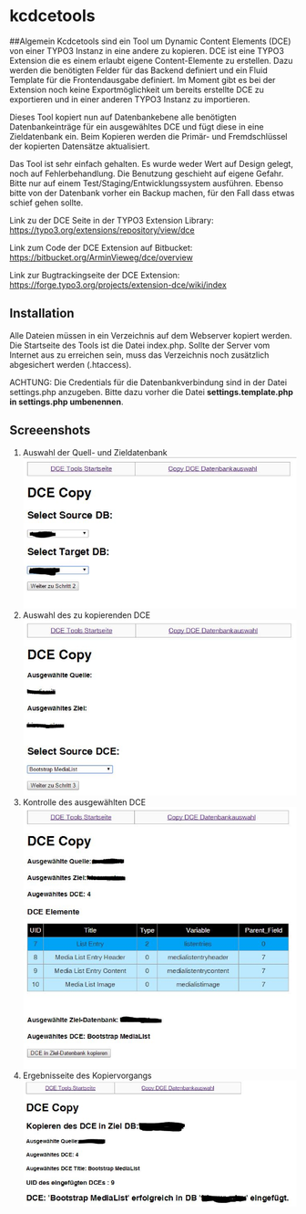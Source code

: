 # kcdcetools

##Algemein
Kcdcetools sind ein Tool um Dynamic Content Elements (DCE) von einer TYPO3 Instanz in eine andere zu kopieren. 
DCE ist eine TYPO3 Extension die es einem erlaubt eigene Content-Elemente zu erstellen. 
Dazu werden die benötigten Felder für das Backend definiert und ein Fluid Template für die Frontendausgabe definiert. 
Im Moment gibt es bei der Extension noch keine Exportmöglichkeit um bereits erstellte DCE zu exportieren 
und in einer anderen TYPO3 Instanz zu importieren. 

Dieses Tool kopiert nun auf Datenbankebene alle benötigten Datenbankeinträge für ein ausgewähltes DCE 
und fügt diese in eine Zieldatenbank ein. Beim Kopieren werden die Primär- und Fremdschlüssel der kopierten Datensätze aktualisiert.

Das Tool ist sehr einfach gehalten. Es wurde weder Wert auf Design gelegt, noch auf Fehlerbehandlung. 
Die Benutzung geschieht auf eigene Gefahr. Bitte nur auf einem Test/Staging/Entwicklungssystem ausführen.
Ebenso bitte von der Datenbank vorher ein Backup machen, für den Fall dass etwas schief gehen sollte. 

Link zu der DCE Seite in der TYPO3 Extension Library: https://typo3.org/extensions/repository/view/dce  

Link zum Code der DCE Extension auf Bitbucket: https://bitbucket.org/ArminVieweg/dce/overview

Link zur Bugtrackingseite der DCE Extension: https://forge.typo3.org/projects/extension-dce/wiki/index


## Installation
Alle Dateien müssen in ein Verzeichnis auf dem Webserver kopiert werden. Die Startseite des Tools ist die Datei index.php. 
Sollte der Server vom Internet aus zu erreichen sein, muss das Verzeichnis noch zusätzlich abgesichert werden  (.htaccess).

ACHTUNG: Die Credentials für die Datenbankverbindung sind in der Datei settings.php anzugeben.
Bitte dazu vorher die Datei **settings.template.php in settings.php umbenennen**. 

## Screeenshots

1. Auswahl der Quell- und Zieldatenbank
![DB Auswahl](/doku/img/s1.JPG)
2. Auswahl des zu kopierenden DCE
![DCE Auswahl](/doku/img/s2.JPG)
3. Kontrolle des ausgewählten DCE
![Kontrollseite](/doku/img/s3.JPG)
4. Ergebnisseite des Kopiervorgangs
![Ergebnisseite](/doku/img/s4.JPG)
